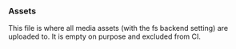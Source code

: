 ### Assets

This file is where all media assets (with the fs backend setting) are uploaded to. It is empty on purpose and excluded from CI.
